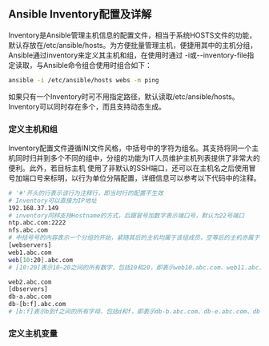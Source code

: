 
## Ansible Inventory配置及详解


Inventory是Ansible管理主机信息的配置文件，相当于系统HOSTS文件的功能，默认存放在/etc/ansible/hosts。为方便批量管理主机，便捷用其中的主机分组，Ansible通过inventory来定义其主机和组，在使用时通过
-i或--inventory-file指定读取，与Ansible命令组合使用时组合如下：
```bash
ansible -i /etc/ansible/hosts webs -m ping
```

如果只有一个Inventory时可不用指定路径，默认读取/etc/ansible/hosts。Inventory可以同时存在多个，而且支持动态生成。

### 定义主机和组

Inventory配置文件遵循INI文件风格，中括号中的字符为组名。其支持将同一个主机同时归并到多个不同的组中，分组的功能为IT人员维护主机列表提供了非常大的便利。此外，若目标主机
使用了非默认的SSH端口，还可以在主机名之后使用冒号加端口号来标明，以行为单位分隔配置，详细信息可以参考以下代码中的注释。

```bash
# '#'开头的行表示该行为注释行，即当时行的配置不生效
# Inventory可以直接为IP地址
192.168.37.149
# inventory同样支持Hostname的方式，后跟冒号加数字表示端口号，默认为22号端口
ntp.abc.com:2222
nfs.abc.com
# 中括号号的内容表示一个分组的开始，紧随其后的主机均属于该组成员，空等后的主机亦属于该组，即web2.abc.com这台主机也属于[webservers]组
[webservers]
web1.abc.com
web[10:20].abc.com  
# [10:20]表示10~20之间的所有数字，包括10和20，即表示web10.abc.com、web11.abc.com ... web20.abc.com的所有主机

web2.abc.com
[dbservers]
db-a.abc.com
db-[b:f].abc.com
# [b:f]表示b到f之间的所有字母，包括d和f，即表示db-b.abc.com、db-e.abc.com、db-f.abc.com的所有主机
```

### 定义主机变量

